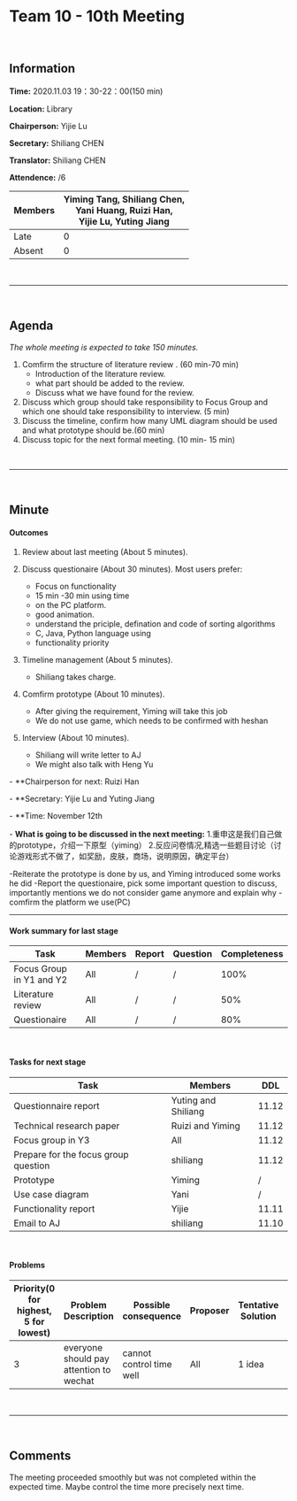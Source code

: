 # Team 10 - 10th Meeting 

<br>

## Information

**Time:**  2020.11.03 19：30-22：00(150 min)

**Location:** Library

**Chairperson:**  Yijie Lu

**Secretary:**  Shiliang CHEN

**Translator:**  Shiliang CHEN

**Attendence:** /6

| **Members** | **Yiming Tang, Shiliang Chen, <br>Yani Huang, Ruizi Han, <br>Yijie Lu, Yuting Jiang** |
| ----------- | ------------------------------------------------------------ |
| Late        | 0                                                            |
| Absent      | 0                                                            |

<br>

------
<br>

## Agenda

*The whole meeting is expected to take 150 minutes.*

1. Comfirm the structure of literature review . (60 min-70 min)
   - Introduction of the literature review.
   - what part should be added to the review.
   - Discuss what we have found for the review.
2. Discuss which group should take responsibility to Focus Group and which one should take responsibility to interview. (5 min)
3. Discuss the timeline, confirm how many UML diagram should be used and what prototype should be.(60 min) 
3. Discuss topic for the next formal meeting. (10 min- 15 min)

<br>

------

<br>

## Minute

#### Outcomes

1. Review about last meeting (About 5 minutes).
2. Discuss questionaire (About 30 minutes).
   Most users prefer:
   - Focus on functionality  
   - 15 min -30 min using time
   - on the PC platform.
   - good animation.
   - understand the priciple, defination and code of sorting algorithms
   - C, Java, Python language using 
   - functionality priority

3. Timeline management (About 5 minutes).
   - Shiliang takes charge.

4. Comfirm prototype (About 10 minutes).
   - After giving the requirement, Yiming will take this job
   - We do not use game, which needs to be confirmed with heshan
5. Interview  (About 10 minutes).
   - Shiliang will write letter to AJ
   - We might also talk with Heng Yu




\- **Chairperson for next: Ruizi Han

\- **Secretary: Yijie Lu and Yuting Jiang

\- **Time: November 12th

\- **What is going to be discussed in the next meeting:**
1.重申这是我们自己做的prototype，介绍一下原型（yiming）
2.反应问卷情况,精选一些题目讨论（讨论游戏形式不做了，如奖励，皮肤，商场，说明原因，确定平台）


-Reiterate the prototype is done by us, and Yiming introduced some works he did
-Report the questionaire, pick some important question to discuss, importantly mentions we do not consider game anymore and explain why
-comfirm the platform we use(PC)

-------


#### Work summary for last stage

| **Task**                                | **Members**                | **Report** | **Question**                                                 | **Completeness** |
| --------------------------------------- | -------------------------- | ---------- | ------------------------------------------------------------ | ---------------- |
| Focus Group in Y1 and Y2|All|/|/|100%|
| Literature review|All|/|/|50%|
| Questionaire| All|/|/|80%|

<br>

#### Tasks for next stage

| **Task**                                                     | **Members**                                           | **DDL**         |
| ------------------------------------------------------------ | ----------------------------------------------------- | --------------- |
|Questionnaire report|Yuting and Shiliang|11.12|
|Technical research paper|Ruizi and Yiming|11.12|
|Focus group in Y3|All|11.12|
|Prepare for the focus group question|shiliang|11.12|
|Prototype|Yiming|/|
|Use case diagram|Yani|/|
|Functionality report|Yijie|11.11|
|Email to AJ|shiliang|11.10|

<br>

#### Problems

| Priority(0 for highest, 5 for lowest) | **Problem Description**                         | **Possible consequence**                | **Proposer** | **Tentative Solution**     | **Expected completion time** |
| ------------------------------------- | ----------------------------------------------- | --------------------------------------- | ------------ | -------------------------- | ---------------------------- |
|3|everyone should pay attention to wechat |cannot control time well|All|1 idea|every meeting|


<br>

-------

<br>

## Comments

The meeting proceeded smoothly but was not completed within the expected time. Maybe control the time more precisely next time.

